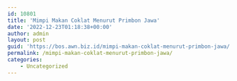 ```yaml
---
id: 10801
title: 'Mimpi Makan Coklat Menurut Primbon Jawa'
date: '2022-12-23T01:18:38+00:00'
author: admin
layout: post
guid: 'https://bos.awn.biz.id/mimpi-makan-coklat-menurut-primbon-jawa/'
permalink: /mimpi-makan-coklat-menurut-primbon-jawa/
categories:
    - Uncategorized
---
```


